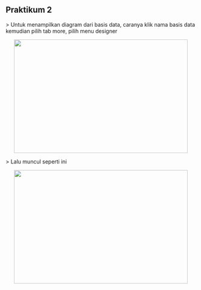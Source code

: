 <H2>Praktikum 2</H2>
> Untuk menampilkan diagram dari basis data, caranya klik nama basis data kemudian pilih tab more, pilih menu designer
<p align="center">
  <img width="460" height="300" src="https://i.imgur.com/iWQCCgF.png">
</p>
> Lalu muncul seperti ini
<p align="center">
  <img width="460" height="300" src="https://i.imgur.com/jBtebya.png">
</p>
